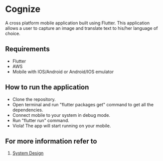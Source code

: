 # Cognize

A cross platform mobile application built using Flutter.
This application allows a user to capture an image and translate text to his/her language of choice.

## Requirements
* Flutter 
* AWS 
* Mobile with IOS/Android or Android/IOS emulator

## How to run the application
* Clone the repository.
* Open terminal and run "flutter packages get" command to get all the dependencies.
* Connect mobile to your system in debug mode.
* Run "flutter run" command.
* Viola! The app will start running on your mobile.

## For more information refer to 
1. [System Design](https://drive.google.com/open?id=15LMmay_zPnrisKxQG2Vg725s8Bebw5Af)
